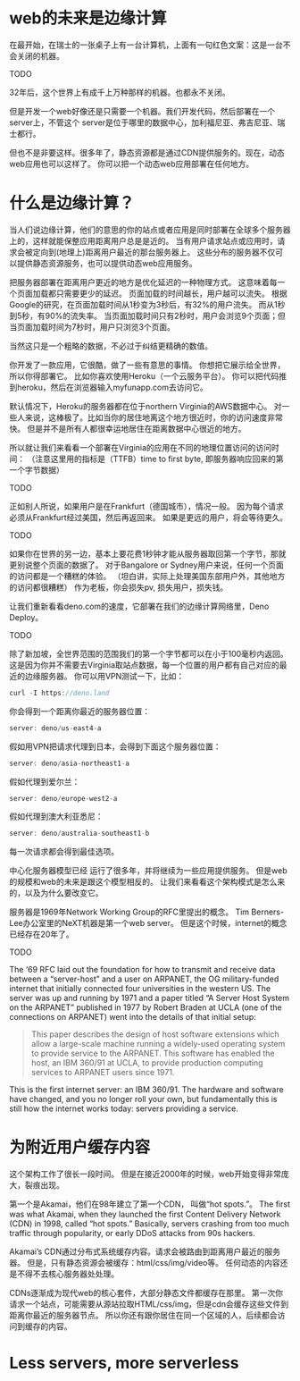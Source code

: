 # web的未来是边缘计算

在最开始，在瑞士的一张桌子上有一台计算机，上面有一句红色文案：这是一台不会关闭的机器。

TODO 

32年后，这个世界上有成千上万种那样的机器。也都永不关闭。

但是开发一个web好像还是只需要一个机器。我们开发代码，然后部署在一个server上，不管这个
server是位于哪里的数据中心，加利福尼亚、弗吉尼亚、瑞士都行。

但也不是非要这样。很多年了，静态资源都是通过CDN提供服务的。现在，动态web应用也可以这样了。
你可以把一个动态web应用部署在任何地方。

# 什么是边缘计算？

当人们说边缘计算，他们的意思的你的站点或者应用是同时部署在全球多个服务器上的，这样就能保整应用距离用户总是是近的。
当有用户请求站点或应用时，请求会被定向到(地理上)距离用户最近的那台服务器上。
这些分布的服务器不仅可以提供静态资源服务，也可以提供动态web应用服务。

把服务器部署在距离用户更近的地方是优化延迟的一种物理方式。
这意味着每一个页面加载都只需要更少的延迟。
页面加载的时间越长，用户越可以流失。
根据Google的研究，在页面加载时间从1秒变为3秒后，有32%的用户流失。
而从1秒到5秒，有90%的流失率。
当页面加载时间只有2秒时，用户会浏览9个页面；但当页面加载时间为7秒时，用户只浏览3个页面。

当然这只是一个粗略的数据，不必过于纠结更精确的数值。

你开发了一款应用，它很酷，做了一些有意思的事情。
你想把它展示给全世界，所以你得部署它。
比如你喜欢使用Heroku（一个云服务平台）。
你可以把代码推到heroku，然后在浏览器输入myfunapp.com去访问它。

默认情况下，Heroku的服务器都在位于northern Virginia的AWS数据中心。
对一些人来说，这棒极了。比如当你的居住地离这个地方很近时，你的访问速度非常快。
但是并不是所有人都很幸运地居住在距离数据中心很近的地方。

所以就让我们来看看一个部署在Virginia的应用在不同的地理位置访问的访问时间：
（注意这里用的指标是（TTFB）time to first byte, 即服务器响应回来的第一个字节数据）

TODO

正如别人所说，如果用户是在Frankfurt（德国城市），情况一般。
因为每个请求必须从Frankfurt经过美国，然后再返回来。
如果是更远的用户，将会等待更久。

TODO

如果你在世界的另一边，基本上要花费1秒钟才能从服务器取回第一个字节，那就更别说整个页面的数据了。
对于Bangalore or Sydney用户来说，任何一个页面的访问都是一个糟糕的体验。
（坦白讲，实际上处理美国东部用户外，其他地方的访问都很糟糕）
作为老板，你会损失pv, 损失用户，损失钱。

让我们重新看看deno.com的速度，它部署在我们的边缘计算网络里，Deno Deploy。

TODO

除了新加坡，全世界范围的范围我们的第一个字节都可以在小于100毫秒内返回。
这是因为你并不需要去Virginia取站点数据，每一个位置的用户都有自己对应的最近的边缘服务器。
你可以用VPN测试一下，比如：

```javascript
curl -I https://deno.land
```
你会得到一个距离你最近的服务器位置：

```javascript
server: deno/us-east4-a

```
假如用VPN把请求代理到日本，会得到下面这个服务器位置：
```javascript
server: deno/asia-northeast1-a

```

假如代理到爱尔兰：
```javascript
server: deno/europe-west2-a

```

假如代理到澳大利亚悉尼：
```javascript
server: deno/australia-southeast1-b

```
每一次请求都会得到最佳选项。

中心化服务器模型已经 运行了很多年，并将继续为一些应用提供服务。
但是web的规模和web的未来是跟这个模型相反的。
让我们来看看这个架构模式是怎么来的，以及为什么要改变它。

服务器是1969年Network Working Group的RFC里提出的概念。
Tim Berners-Lee办公室里的NeXT机器是第一个web server。
但是这个时候，internet的概念已经存在20年了。

TODO

The ‘69 RFC laid out the foundation for 
how to transmit and receive data between a “server-host” and a user on ARPANET, 
the OG military-funded internet that initially connected four universities in the western US. 
The server was up and running by 1971 and a paper titled “A Server Host System on the ARPANET” published in 1977 by Robert Braden at UCLA (one of the connections on ARPANET) went into the details of that initial setup:

> This paper describes the design of host software extensions which allow a large-scale machine running a widely-used operating system to provide service to the ARPANET. This software has enabled the host, an IBM 360/91 at UCLA, to provide production computing services to ARPANET users since 1971.

This is the first internet server: an IBM 360/91. 
The hardware and software have changed, and you no longer roll your own, 
but fundamentally this is still how the internet works today: servers providing a service.

# 为附近用户缓存内容

这个架构工作了很长一段时间。
但是在接近2000年的时候，web开始变得非常庞大，裂痕出现。

第一个是Akamai，他们在98年建立了第一个CDN， 叫做“hot spots.”。
The first was what Akamai, when they launched the first Content Delivery Network (CDN) in 1998, 
called “hot spots.” Basically, servers crashing from too much traffic through popularity, 
or early DDoS attacks from 90s hackers.

Akamai’s CDN通过分布式系统缓存内容。请求会被路由到距离用户最近的服务器。
但是，只有静态资源会被缓存：html/css/img/video等。
任何动态的内容还是不得不去核心服务器处处理。

CDNs逐渐成为现代web的核心套件，大部分静态文件都缓存在那里。
第一次你请求一个站点，可能需要从源站拉取HTML/css/img，但是cdn会缓存这些文件到距离你最近的服务器节点。
所以你还有跟你居住在同一个区域的人，后续都会访问到缓存的内容。

# Less servers, more serverless



